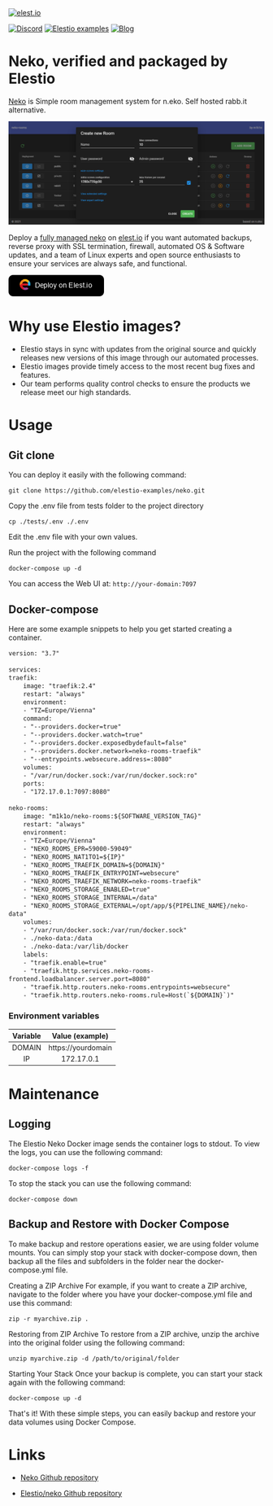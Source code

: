 <a href="https://elest.io">
  <img src="https://elest.io/images/elestio.svg" alt="elest.io" width="150" height="75">
</a>

[![Discord](https://img.shields.io/static/v1.svg?logo=discord&color=f78A38&labelColor=083468&logoColor=ffffff&style=for-the-badge&label=Discord&message=community)](https://discord.gg/4T4JGaMYrD "Get instant assistance and engage in live discussions with both the community and team through our chat feature.")
[![Elestio examples](https://img.shields.io/static/v1.svg?logo=github&color=f78A38&labelColor=083468&logoColor=ffffff&style=for-the-badge&label=github&message=open%20source)](https://github.com/elestio-examples "Access the source code for all our repositories by viewing them.")
[![Blog](https://img.shields.io/static/v1.svg?color=f78A38&labelColor=083468&logoColor=ffffff&style=for-the-badge&label=elest.io&message=Blog)](https://blog.elest.io "Latest news about elestio, open source software, and DevOps techniques.")

# Neko, verified and packaged by Elestio

[Neko](https://github.com/m1k1o/neko-rooms) is Simple room management system for n.eko. Self hosted rabb.it alternative.

<img src="https://github.com/elestio-examples/neko/raw/main/neko.png" alt="neko" width="800">

Deploy a <a target="_blank" href="https://elest.io/open-source/neko">fully managed neko</a> on <a target="_blank" href="https://elest.io/">elest.io</a> if you want automated backups, reverse proxy with SSL termination, firewall, automated OS & Software updates, and a team of Linux experts and open source enthusiasts to ensure your services are always safe, and functional.

[![deploy](https://github.com/elestio-examples/neko/raw/main/deploy-on-elestio.png)](https://dash.elest.io/deploy?source=cicd&social=dockerCompose&url=https://github.com/elestio-examples/neko)

# Why use Elestio images?

- Elestio stays in sync with updates from the original source and quickly releases new versions of this image through our automated processes.
- Elestio images provide timely access to the most recent bug fixes and features.
- Our team performs quality control checks to ensure the products we release meet our high standards.

# Usage

## Git clone

You can deploy it easily with the following command:

    git clone https://github.com/elestio-examples/neko.git

Copy the .env file from tests folder to the project directory

    cp ./tests/.env ./.env

Edit the .env file with your own values.

Run the project with the following command

    docker-compose up -d

You can access the Web UI at: `http://your-domain:7097`

## Docker-compose

Here are some example snippets to help you get started creating a container.

    version: "3.7"

    services:
    traefik:
        image: "traefik:2.4"
        restart: "always"
        environment:
        - "TZ=Europe/Vienna"
        command:
        - "--providers.docker=true"
        - "--providers.docker.watch=true"
        - "--providers.docker.exposedbydefault=false"
        - "--providers.docker.network=neko-rooms-traefik"
        - "--entrypoints.websecure.address=:8080"
        volumes:
        - "/var/run/docker.sock:/var/run/docker.sock:ro"
        ports:
        - "172.17.0.1:7097:8080"

    neko-rooms:
        image: "m1k1o/neko-rooms:${SOFTWARE_VERSION_TAG}"
        restart: "always"
        environment:
        - "TZ=Europe/Vienna"
        - "NEKO_ROOMS_EPR=59000-59049"
        - "NEKO_ROOMS_NAT1TO1=${IP}"
        - "NEKO_ROOMS_TRAEFIK_DOMAIN=${DOMAIN}"
        - "NEKO_ROOMS_TRAEFIK_ENTRYPOINT=websecure"
        - "NEKO_ROOMS_TRAEFIK_NETWORK=neko-rooms-traefik"
        - "NEKO_ROOMS_STORAGE_ENABLED=true"
        - "NEKO_ROOMS_STORAGE_INTERNAL=/data"
        - "NEKO_ROOMS_STORAGE_EXTERNAL=/opt/app/${PIPELINE_NAME}/neko-data"
        volumes:
        - "/var/run/docker.sock:/var/run/docker.sock"
        - ./neko-data:/data
        - ./neko-data:/var/lib/docker
        labels:
        - "traefik.enable=true"
        - "traefik.http.services.neko-rooms-frontend.loadbalancer.server.port=8080"
        - "traefik.http.routers.neko-rooms.entrypoints=websecure"
        - "traefik.http.routers.neko-rooms.rule=Host(`${DOMAIN}`)"


### Environment variables

|       Variable       |  Value (example)   |
| :------------------: | :----------------: |
|    DOMAIN            | https://yourdomain |
|      IP              |    172.17.0.1      |

# Maintenance

## Logging

The Elestio Neko Docker image sends the container logs to stdout. To view the logs, you can use the following command:

    docker-compose logs -f

To stop the stack you can use the following command:

    docker-compose down

## Backup and Restore with Docker Compose

To make backup and restore operations easier, we are using folder volume mounts. You can simply stop your stack with docker-compose down, then backup all the files and subfolders in the folder near the docker-compose.yml file.

Creating a ZIP Archive
For example, if you want to create a ZIP archive, navigate to the folder where you have your docker-compose.yml file and use this command:

    zip -r myarchive.zip .

Restoring from ZIP Archive
To restore from a ZIP archive, unzip the archive into the original folder using the following command:

    unzip myarchive.zip -d /path/to/original/folder

Starting Your Stack
Once your backup is complete, you can start your stack again with the following command:

    docker-compose up -d

That's it! With these simple steps, you can easily backup and restore your data volumes using Docker Compose.

# Links

- <a target="_blank" href="https://github.com/m1k1o/neko-rooms">Neko Github repository</a>

- <a target="_blank" href="https://github.com/elestio-examples/neko">Elestio/neko Github repository</a>
